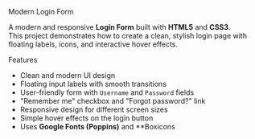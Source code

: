 Modern Login Form

A modern and responsive **Login Form** built with **HTML5** and **CSS3**.  
This project demonstrates how to create a clean, stylish login page with floating labels, icons, and interactive hover effects.


 Features
- Clean and modern UI design
- Floating input labels with smooth transitions
- User-friendly form with `Username` and `Password` fields
- "Remember me" checkbox and "Forgot password?" link
- Responsive design for different screen sizes
- Simple hover effects on the login button
- Uses **Google Fonts (Poppins)** and **Boxicons
